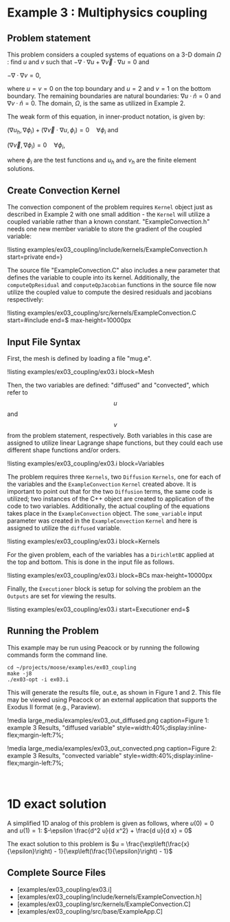 # Example 3 : Multiphysics coupling

## Problem statement

This problem considers a coupled systems of equations on a 3-D domain $\Omega$ : find $u$ and $v$
such that $-\nabla \cdot \nabla u + \nabla\vec{v} \cdot \nabla u = 0$ and

$-\nabla \cdot \nabla v = 0$,

where $u=v=0$ on the top boundary and $u=2$ and $v=1$ on the bottom boundary. The remaining
boundaries are natural boundaries: $\nabla u \cdot \hat{n} = 0$ and $\nabla v \cdot \hat{n} = 0$.
The domain, $\Omega$, is the same as utilized in Example 2.

The weak form of this equation, in inner-product notation, is given by:

$(\nabla u_h, \nabla \phi_i) + (\nabla\vec{v} \cdot \nabla u, \phi_i)= 0 \quad \forall  \phi_i$ and

$(\nabla\vec{v}, \nabla\phi_i)= 0 \quad \forall  \phi_i$,

where $\phi_i$ are the test functions and $u_h$ and $v_h$ are the finite element solutions.

## Create Convection Kernel

The convection component of the problem requires `Kernel` object just as described in Example 2
with one small addition - the `Kernel` will utilize a coupled variable rather than a known
constant.  "ExampleConvection.h" needs one new member variable to store the gradient of the
coupled variable:

!listing examples/ex03_coupling/include/kernels/ExampleConvection.h start=private end=}

The source file "ExampleConvection.C" also includes a new parameter that defines the variable to
couple into its kernel. Additionally, the `computeQpResidual` and `computeQpJacobian` functions in
the source file now utilize the coupled value to compute the desired residuals and jacobians
respectively:

!listing examples/ex03_coupling/src/kernels/ExampleConvection.C start=#include end=$ max-height=10000px

## Input File Syntax

First, the mesh is defined by loading a file "mug.e".

!listing examples/ex03_coupling/ex03.i block=Mesh

Then, the two variables are defined: "diffused" and "convected", which refer to $$u$$ and $$v$$
from the problem statement, respectively. Both variables in this case are assigned to utilize
linear Lagrange shape functions, but they could each use different shape functions and/or orders.

!listing examples/ex03_coupling/ex03.i block=Variables

The problem requires three `Kernels`, two `Diffusion` `Kernels`, one for each of the variables and
the `ExampleConvection` `Kernel` created above. It is important to point out that for the two
`Diffusion` terms, the same code is utilized; two instances of the C++ object are created to
application of the code to two variables.  Additionally, the actual coupling of the equations
takes place in the `ExampleConvection` object. The `some_variable` input parameter was created in
the `ExampleConvection` `Kernel` and here is assigned to utilize the `diffused` variable.

!listing examples/ex03_coupling/ex03.i block=Kernels

For the given problem, each of the variables has a `DirichletBC` applied at the top and bottom.
This is done in the input file as follows.

!listing examples/ex03_coupling/ex03.i block=BCs max-height=10000px

Finally, the `Executioner` block is setup for solving the problem an the `Outputs` are set for
viewing the results.

!listing examples/ex03_coupling/ex03.i start=Executioner end=$

## Running the Problem

This example may be run using Peacock or by running the following commands form the command line.

```
cd ~/projects/moose/examples/ex03_coupling
make -j8
./ex03-opt -i ex03.i
```

This will generate the results file, out.e, as shown in Figure 1 and 2. This file may be viewed
using Peacock or an external application that supports the Exodus II format (e.g., Paraview).

<div style="width:100%">

!media large_media/examples/ex03_out_diffused.png
       caption=Figure 1: example 3 Results, "diffused variable"
       style=width:40%;display:inline-flex;margin-left:7%;

!media large_media/examples/ex03_out_convected.png
       caption=Figure 2: example 3 Results, "convected variable"
       style=width:40%;display:inline-flex;margin-left:7%;

</div><br>

# 1D exact solution

 A simplified 1D analog of this problem is given as follows, where $u(0)=0$ and $u(1)=1$:
$-\epsilon \frac{d^2 u}{d x^2} + \frac{d u}{d x} = 0$

The exact solution to this problem is
$u = \frac{\exp\left(\frac{x}{\epsilon}\right) - 1}{\exp\left(\frac{1}{\epsilon}\right) - 1}$

## Complete Source Files

- [examples/ex03_coupling/ex03.i]
- [examples/ex03_coupling/include/kernels/ExampleConvection.h]
- [examples/ex03_coupling/src/kernels/ExampleConvection.C]
- [examples/ex03_coupling/src/base/ExampleApp.C]


